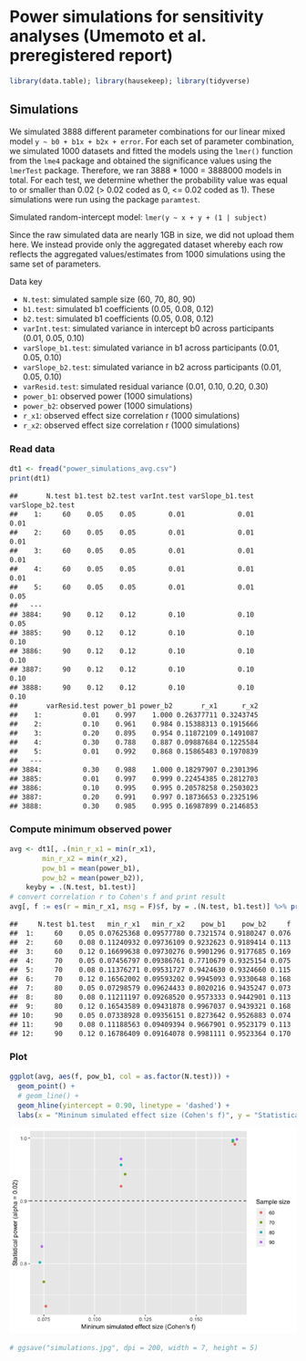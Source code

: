 Power simulations for sensitivity analyses (Umemoto et al. preregistered report)
================

``` r
library(data.table); library(hausekeep); library(tidyverse)
```

Simulations
-----------

We simulated 3888 different parameter combinations for our linear mixed model `y ~ b0 + b1x + b2x + error`. For each set of parameter combination, we simulated 1000 datasets and fitted the models using the `lmer()` function from the `lme4` package and obtained the significance values using the `lmerTest` package. Therefore, we ran 3888 \* 1000 = 3888000 models in total. For each test, we determine whether the probability value was equal to or smaller than 0.02 (&gt; 0.02 coded as 0, &lt;= 0.02 coded as 1). These simulations were run using the package `paramtest`.

Simulated random-intercept model: `lmer(y ~ x + y + (1 | subject)`

Since the raw simulated data are nearly 1GB in size, we did not upload them here. We instead provide only the aggregated dataset whereby each row reflects the aggregated values/estimates from 1000 simulations using the same set of parameters.

Data key

-   `N.test`: simulated sample size (60, 70, 80, 90)
-   `b1.test`: simulated b1 coefficients (0.05, 0.08, 0.12)
-   `b2.test`: simulated b1 coefficients (0.05, 0.08, 0.12)
-   `varInt.test`: simulated variance in intercept b0 across participants (0.01, 0.05, 0.10)
-   `varSlope_b1.test`: simulated variance in b1 across participants (0.01, 0.05, 0.10)
-   `varSlope_b2.test`: simulated variance in b2 across participants (0.01, 0.05, 0.10)
-   `varResid.test`: simulated residual variance (0.01, 0.10, 0.20, 0.30)
-   `power_b1`: observed power (1000 simulations)
-   `power_b2`: observed power (1000 simulations)
-   `r_x1`: observed effect size correlation r (1000 simulations)
-   `r_x2`: observed effect size correlation r (1000 simulations)

### Read data

``` r
dt1 <- fread("power_simulations_avg.csv")
print(dt1)
```

    ##       N.test b1.test b2.test varInt.test varSlope_b1.test varSlope_b2.test
    ##    1:     60    0.05    0.05        0.01             0.01             0.01
    ##    2:     60    0.05    0.05        0.01             0.01             0.01
    ##    3:     60    0.05    0.05        0.01             0.01             0.01
    ##    4:     60    0.05    0.05        0.01             0.01             0.01
    ##    5:     60    0.05    0.05        0.01             0.01             0.05
    ##   ---                                                                     
    ## 3884:     90    0.12    0.12        0.10             0.10             0.05
    ## 3885:     90    0.12    0.12        0.10             0.10             0.10
    ## 3886:     90    0.12    0.12        0.10             0.10             0.10
    ## 3887:     90    0.12    0.12        0.10             0.10             0.10
    ## 3888:     90    0.12    0.12        0.10             0.10             0.10
    ##       varResid.test power_b1 power_b2       r_x1      r_x2
    ##    1:          0.01    0.997    1.000 0.26377711 0.3243745
    ##    2:          0.10    0.961    0.984 0.15388313 0.1915666
    ##    3:          0.20    0.895    0.954 0.11872109 0.1491087
    ##    4:          0.30    0.788    0.887 0.09887684 0.1225584
    ##    5:          0.01    0.992    0.868 0.15865483 0.1970839
    ##   ---                                                     
    ## 3884:          0.30    0.988    1.000 0.18297907 0.2301396
    ## 3885:          0.01    0.997    0.999 0.22454385 0.2812703
    ## 3886:          0.10    0.995    0.995 0.20578258 0.2503023
    ## 3887:          0.20    0.991    0.997 0.18736653 0.2325196
    ## 3888:          0.30    0.985    0.995 0.16987899 0.2146853

### Compute minimum observed power

``` r
avg <- dt1[, .(min_r_x1 = min(r_x1),
        min_r_x2 = min(r_x2),
        pow_b1 = mean(power_b1),
        pow_b2 = mean(power_b2)),
    keyby = .(N.test, b1.test)]
# convert correlation r to Cohen's f and print result
avg[, f := es(r = min_r_x1, msg = F)$f, by = .(N.test, b1.test)] %>% print()
```

    ##     N.test b1.test   min_r_x1   min_r_x2    pow_b1    pow_b2     f
    ##  1:     60    0.05 0.07625368 0.09577780 0.7321574 0.9180247 0.076
    ##  2:     60    0.08 0.11240932 0.09736109 0.9232623 0.9189414 0.113
    ##  3:     60    0.12 0.16699638 0.09730276 0.9901296 0.9177685 0.169
    ##  4:     70    0.05 0.07456797 0.09386761 0.7710679 0.9325154 0.075
    ##  5:     70    0.08 0.11376271 0.09531727 0.9424630 0.9324660 0.115
    ##  6:     70    0.12 0.16562002 0.09593202 0.9945093 0.9330648 0.168
    ##  7:     80    0.05 0.07298579 0.09624433 0.8020216 0.9435247 0.073
    ##  8:     80    0.08 0.11211197 0.09268520 0.9573333 0.9442901 0.113
    ##  9:     80    0.12 0.16543589 0.09431878 0.9967037 0.9439321 0.168
    ## 10:     90    0.05 0.07338928 0.09356151 0.8273642 0.9526883 0.074
    ## 11:     90    0.08 0.11188563 0.09409394 0.9667901 0.9523179 0.113
    ## 12:     90    0.12 0.16786409 0.09164078 0.9981111 0.9523364 0.170

### Plot

``` r
ggplot(avg, aes(f, pow_b1, col = as.factor(N.test))) +
  geom_point() +
  # geom_line() +
  geom_hline(yintercept = 0.90, linetype = 'dashed') +
  labs(x = "Mininum simulated effect size (Cohen's f)", y = "Statistical power (alpha = 0.02)", col = "Sample size")
```

![](power_simulations_files/figure-markdown_github/unnamed-chunk-2-1.png)

``` r
# ggsave("simulations.jpg", dpi = 200, width = 7, height = 5)
```
